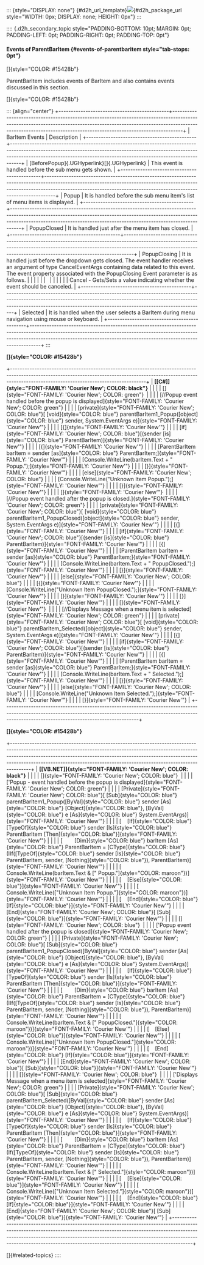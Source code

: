 ::: {style="DISPLAY: none"}
[](ms-xhelp:///?Id=d2h_url_template){#d2h_url_template}![](!package_url!){#d2h_package_url style="WIDTH: 0px; DISPLAY: none; HEIGHT: 0px"}
:::

:::: {.d2h_secondary_topic style="PADDING-BOTTOM: 10pt; MARGIN: 0pt; PADDING-LEFT: 0pt; PADDING-RIGHT: 0pt; PADDING-TOP: 0pt"}
#### Events of ParentBarItem {#events-of-parentbaritem style="tab-stops: 0pt"}

[]{style="COLOR: #15428b"} 

ParentBarItem includes events of BarItem and also contains events discussed in this section.

[]{style="COLOR: #15428b"} 

::: {align="center"}
+---------------------------------------------+----------------------------------------------------------------------------------------------------------------------------------------------------------------------------------------------------------------------------------------------+
| BarItem Events                              | Description                                                                                                                                                                                                                                  |
+---------------------------------------------+----------------------------------------------------------------------------------------------------------------------------------------------------------------------------------------------------------------------------------------------+
| [BeforePopup]{.UGHyperlink}[]{.UGHyperlink} | This event is handled before the sub menu gets shown.                                                                                                                                                                                        |
+---------------------------------------------+----------------------------------------------------------------------------------------------------------------------------------------------------------------------------------------------------------------------------------------------+
| Popup                                       | It is handled before the sub menu item\'s list of menu items is displayed.                                                                                                                                                                   |
+---------------------------------------------+----------------------------------------------------------------------------------------------------------------------------------------------------------------------------------------------------------------------------------------------+
| PopupClosed                                 | It is handled just after the menu item has closed.                                                                                                                                                                                           |
+---------------------------------------------+----------------------------------------------------------------------------------------------------------------------------------------------------------------------------------------------------------------------------------------------+
| PopupClosing                                | It is handled just before the dropdown gets closed. The event handler receives an argument of type CancelEventArgs containing data related to this event. The event property associated with the PopupClosing Event parameter is as follows. |
|                                             |                                                                                                                                                                                                                                              |
|                                             |                                                                                                                                                                                                                                              |
|                                             |                                                                                                                                                                                                                                              |
|                                             | Cancel - Gets/Sets a value indicating whether the event should be canceled.                                                                                                                                                                  |
+---------------------------------------------+----------------------------------------------------------------------------------------------------------------------------------------------------------------------------------------------------------------------------------------------+
| Selected                                    | It is handled when the user selects a BarItem during menu navigation using mouse or keyboard.                                                                                                                                                |
+---------------------------------------------+----------------------------------------------------------------------------------------------------------------------------------------------------------------------------------------------------------------------------------------------+
:::

**[]{style="COLOR: #15428b"}** 

+-------------------------------------------------------------------------------------------------------------------------------------------------------------------------------------------------------------------+
| **[\[C#\]]{style="FONT-FAMILY: 'Courier New'; COLOR: black"}**                                                                                                                                                    |
|                                                                                                                                                                                                                   |
| []{style="FONT-FAMILY: 'Courier New'; COLOR: green"}                                                                                                                                                              |
|                                                                                                                                                                                                                   |
| [//Popup event handled before the popup is displayed]{style="FONT-FAMILY: 'Courier New'; COLOR: green"}                                                                                                           |
|                                                                                                                                                                                                                   |
| [private]{style="FONT-FAMILY: 'Courier New'; COLOR: blue"}[ [void]{style="COLOR: blue"} parentBarItem1_Popup([object]{style="COLOR: blue"} sender, System.EventArgs e)]{style="FONT-FAMILY: 'Courier New'"}       |
|                                                                                                                                                                                                                   |
| [{]{style="FONT-FAMILY: 'Courier New'"}                                                                                                                                                                           |
|                                                                                                                                                                                                                   |
| [if]{style="FONT-FAMILY: 'Courier New'; COLOR: blue"}[(sender [is]{style="COLOR: blue"} ParentBarItem)]{style="FONT-FAMILY: 'Courier New'"}                                                                       |
|                                                                                                                                                                                                                   |
| [{]{style="FONT-FAMILY: 'Courier New'"}                                                                                                                                                                           |
|                                                                                                                                                                                                                   |
| [ParentBarItem barItem = sender [as]{style="COLOR: blue"} ParentBarItem;]{style="FONT-FAMILY: 'Courier New'"}                                                                                                     |
|                                                                                                                                                                                                                   |
| [Console.WriteLine(barItem.Text + \" Popup.\");]{style="FONT-FAMILY: 'Courier New'"}                                                                                                                              |
|                                                                                                                                                                                                                   |
| [}]{style="FONT-FAMILY: 'Courier New'"}                                                                                                                                                                           |
|                                                                                                                                                                                                                   |
| [else]{style="FONT-FAMILY: 'Courier New'; COLOR: blue"}                                                                                                                                                           |
|                                                                                                                                                                                                                   |
| [Console.WriteLine(\"Unknown Item Popup.\");]{style="FONT-FAMILY: 'Courier New'"}                                                                                                                                 |
|                                                                                                                                                                                                                   |
| [}]{style="FONT-FAMILY: 'Courier New'"}                                                                                                                                                                           |
|                                                                                                                                                                                                                   |
| []{style="FONT-FAMILY: 'Courier New'"}                                                                                                                                                                            |
|                                                                                                                                                                                                                   |
| [//Popup event handled after the popup is closed.]{style="FONT-FAMILY: 'Courier New'; COLOR: green"}                                                                                                              |
|                                                                                                                                                                                                                   |
| [private]{style="FONT-FAMILY: 'Courier New'; COLOR: blue"}[ [void]{style="COLOR: blue"} parentBarItem1_PopupClosed([object]{style="COLOR: blue"} sender, System.EventArgs e)]{style="FONT-FAMILY: 'Courier New'"} |
|                                                                                                                                                                                                                   |
| [{]{style="FONT-FAMILY: 'Courier New'"}                                                                                                                                                                           |
|                                                                                                                                                                                                                   |
| [if]{style="FONT-FAMILY: 'Courier New'; COLOR: blue"}[(sender [is]{style="COLOR: blue"} ParentBarItem)]{style="FONT-FAMILY: 'Courier New'"}                                                                       |
|                                                                                                                                                                                                                   |
| [{]{style="FONT-FAMILY: 'Courier New'"}                                                                                                                                                                           |
|                                                                                                                                                                                                                   |
| [ParentBarItem barItem = sender [as]{style="COLOR: blue"} ParentBarItem;]{style="FONT-FAMILY: 'Courier New'"}                                                                                                     |
|                                                                                                                                                                                                                   |
| [Console.WriteLine(barItem.Text + \" PopupClosed.\");]{style="FONT-FAMILY: 'Courier New'"}                                                                                                                        |
|                                                                                                                                                                                                                   |
| [}]{style="FONT-FAMILY: 'Courier New'"}                                                                                                                                                                           |
|                                                                                                                                                                                                                   |
| [else]{style="FONT-FAMILY: 'Courier New'; COLOR: blue"}                                                                                                                                                           |
|                                                                                                                                                                                                                   |
| [{]{style="FONT-FAMILY: 'Courier New'"}                                                                                                                                                                           |
|                                                                                                                                                                                                                   |
| [Console.WriteLine(\"Unknown Item PopupClosed.\");]{style="FONT-FAMILY: 'Courier New'"}                                                                                                                           |
|                                                                                                                                                                                                                   |
| [}]{style="FONT-FAMILY: 'Courier New'"}                                                                                                                                                                           |
|                                                                                                                                                                                                                   |
| [}]{style="FONT-FAMILY: 'Courier New'"}                                                                                                                                                                           |
|                                                                                                                                                                                                                   |
| []{style="FONT-FAMILY: 'Courier New'"}                                                                                                                                                                            |
|                                                                                                                                                                                                                   |
| [//Displays Message when a menu item is selected]{style="FONT-FAMILY: 'Courier New'; COLOR: green"}                                                                                                               |
|                                                                                                                                                                                                                   |
| [private]{style="FONT-FAMILY: 'Courier New'; COLOR: blue"}[ [void]{style="COLOR: blue"} parentBarItem_Selected([object]{style="COLOR: blue"} sender, System.EventArgs e)]{style="FONT-FAMILY: 'Courier New'"}     |
|                                                                                                                                                                                                                   |
| [{]{style="FONT-FAMILY: 'Courier New'"}                                                                                                                                                                           |
|                                                                                                                                                                                                                   |
| [if]{style="FONT-FAMILY: 'Courier New'; COLOR: blue"}[(sender [is]{style="COLOR: blue"} ParentBarItem)]{style="FONT-FAMILY: 'Courier New'"}                                                                       |
|                                                                                                                                                                                                                   |
| [{]{style="FONT-FAMILY: 'Courier New'"}                                                                                                                                                                           |
|                                                                                                                                                                                                                   |
| [ParentBarItem barItem = sender [as]{style="COLOR: blue"} ParentBarItem;]{style="FONT-FAMILY: 'Courier New'"}                                                                                                     |
|                                                                                                                                                                                                                   |
| [Console.WriteLine(barItem.Text + \" Selected.\");]{style="FONT-FAMILY: 'Courier New'"}                                                                                                                           |
|                                                                                                                                                                                                                   |
| [}]{style="FONT-FAMILY: 'Courier New'"}                                                                                                                                                                           |
|                                                                                                                                                                                                                   |
| [else]{style="FONT-FAMILY: 'Courier New'; COLOR: blue"}                                                                                                                                                           |
|                                                                                                                                                                                                                   |
| [Console.WriteLine(\"Unknown Item Selected.\");]{style="FONT-FAMILY: 'Courier New'"}                                                                                                                              |
|                                                                                                                                                                                                                   |
| [}]{style="FONT-FAMILY: 'Courier New'"}                                                                                                                                                                           |
+-------------------------------------------------------------------------------------------------------------------------------------------------------------------------------------------------------------------+

**[]{style="COLOR: #15428b"}** 

+--------------------------------------------------------------------------------------------------------------------------------------------------------------------------------------------------------------------------------------------------------------------------------------------------------------------------------+
| **[\[VB.NET\]]{style="FONT-FAMILY: 'Courier New'; COLOR: black"}**                                                                                                                                                                                                                                                             |
|                                                                                                                                                                                                                                                                                                                                |
| []{style="FONT-FAMILY: 'Courier New'; COLOR: blue"}                                                                                                                                                                                                                                                                            |
|                                                                                                                                                                                                                                                                                                                                |
| [\'Popup - event handled before the popup is displayed]{style="FONT-FAMILY: 'Courier New'; COLOR: green"}                                                                                                                                                                                                                      |
|                                                                                                                                                                                                                                                                                                                                |
| [Private]{style="FONT-FAMILY: 'Courier New'; COLOR: blue"}[ [Sub]{style="COLOR: blue"} parentBarItem1_Popup([ByVal]{style="COLOR: blue"} sender [As]{style="COLOR: blue"} [Object]{style="COLOR: blue"}, [ByVal]{style="COLOR: blue"} e [As]{style="COLOR: blue"} System.EventArgs)]{style="FONT-FAMILY: 'Courier New'"}       |
|                                                                                                                                                                                                                                                                                                                                |
| [    [If]{style="COLOR: blue"} [TypeOf]{style="COLOR: blue"} sender [Is]{style="COLOR: blue"} ParentBarItem [Then]{style="COLOR: blue"}]{style="FONT-FAMILY: 'Courier New'"}                                                                                                                                                   |
|                                                                                                                                                                                                                                                                                                                                |
| [        [Dim]{style="COLOR: blue"} barItem [As]{style="COLOR: blue"} ParentBarItem = [CType]{style="COLOR: blue"}(IIf([TypeOf]{style="COLOR: blue"} sender [Is]{style="COLOR: blue"} ParentBarItem, sender, [Nothing]{style="COLOR: blue"}), ParentBarItem)]{style="FONT-FAMILY: 'Courier New'"}                              |
|                                                                                                                                                                                                                                                                                                                                |
| [        Console.WriteLine(barItem.Text & [\" Popup.\"]{style="COLOR: maroon"})]{style="FONT-FAMILY: 'Courier New'"}                                                                                                                                                                                                           |
|                                                                                                                                                                                                                                                                                                                                |
| [    [Else]{style="COLOR: blue"}]{style="FONT-FAMILY: 'Courier New'"}                                                                                                                                                                                                                                                          |
|                                                                                                                                                                                                                                                                                                                                |
| [        Console.WriteLine([\"Unknown Item Popup.\"]{style="COLOR: maroon"})]{style="FONT-FAMILY: 'Courier New'"}                                                                                                                                                                                                              |
|                                                                                                                                                                                                                                                                                                                                |
| [    [End]{style="COLOR: blue"} [If]{style="COLOR: blue"}]{style="FONT-FAMILY: 'Courier New'"}                                                                                                                                                                                                                                 |
|                                                                                                                                                                                                                                                                                                                                |
| [End]{style="FONT-FAMILY: 'Courier New'; COLOR: blue"}[ [Sub]{style="COLOR: blue"}]{style="FONT-FAMILY: 'Courier New'"}                                                                                                                                                                                                        |
|                                                                                                                                                                                                                                                                                                                                |
| []{style="FONT-FAMILY: 'Courier New'; COLOR: blue"}                                                                                                                                                                                                                                                                            |
|                                                                                                                                                                                                                                                                                                                                |
| [\'Popup event handled after the popup is closed]{style="FONT-FAMILY: 'Courier New'; COLOR: green"}                                                                                                                                                                                                                            |
|                                                                                                                                                                                                                                                                                                                                |
| [Private]{style="FONT-FAMILY: 'Courier New'; COLOR: blue"}[ [Sub]{style="COLOR: blue"} parentBarItem1_PopupClosed([ByVal]{style="COLOR: blue"} sender [As]{style="COLOR: blue"} [Object]{style="COLOR: blue"}, [ByVal]{style="COLOR: blue"} e [As]{style="COLOR: blue"} System.EventArgs)]{style="FONT-FAMILY: 'Courier New'"} |
|                                                                                                                                                                                                                                                                                                                                |
| [    [If]{style="COLOR: blue"} [TypeOf]{style="COLOR: blue"} sender [Is]{style="COLOR: blue"} ParentBarItem [Then]{style="COLOR: blue"}]{style="FONT-FAMILY: 'Courier New'"}                                                                                                                                                   |
|                                                                                                                                                                                                                                                                                                                                |
| [        [Dim]{style="COLOR: blue"} barItem [As]{style="COLOR: blue"} ParentBarItem = [CType]{style="COLOR: blue"}(IIf([TypeOf]{style="COLOR: blue"} sender [Is]{style="COLOR: blue"} ParentBarItem, sender, [Nothing]{style="COLOR: blue"}), ParentBarItem)]{style="FONT-FAMILY: 'Courier New'"}                              |
|                                                                                                                                                                                                                                                                                                                                |
| [        Console.WriteLine(barItem.Text & [\" PopupClosed.\"]{style="COLOR: maroon"})]{style="FONT-FAMILY: 'Courier New'"}                                                                                                                                                                                                     |
|                                                                                                                                                                                                                                                                                                                                |
| [    [Else]{style="COLOR: blue"}]{style="FONT-FAMILY: 'Courier New'"}                                                                                                                                                                                                                                                          |
|                                                                                                                                                                                                                                                                                                                                |
| [        Console.WriteLine([\"Unknown Item PopupClosed.\"]{style="COLOR: maroon"})]{style="FONT-FAMILY: 'Courier New'"}                                                                                                                                                                                                        |
|                                                                                                                                                                                                                                                                                                                                |
| [    [End]{style="COLOR: blue"} [If]{style="COLOR: blue"}]{style="FONT-FAMILY: 'Courier New'"}                                                                                                                                                                                                                                 |
|                                                                                                                                                                                                                                                                                                                                |
| [End]{style="FONT-FAMILY: 'Courier New'; COLOR: blue"}[ [Sub]{style="COLOR: blue"}]{style="FONT-FAMILY: 'Courier New'"}                                                                                                                                                                                                        |
|                                                                                                                                                                                                                                                                                                                                |
| []{style="FONT-FAMILY: 'Courier New'; COLOR: blue"}                                                                                                                                                                                                                                                                            |
|                                                                                                                                                                                                                                                                                                                                |
| [\'Displays Message when a menu item is selected]{style="FONT-FAMILY: 'Courier New'; COLOR: green"}                                                                                                                                                                                                                            |
|                                                                                                                                                                                                                                                                                                                                |
| [Private]{style="FONT-FAMILY: 'Courier New'; COLOR: blue"}[ [Sub]{style="COLOR: blue"} parentBarItem_Selected([ByVal]{style="COLOR: blue"} sender [As]{style="COLOR: blue"} [Object]{style="COLOR: blue"}, [ByVal]{style="COLOR: blue"} e [As]{style="COLOR: blue"} System.EventArgs)]{style="FONT-FAMILY: 'Courier New'"}     |
|                                                                                                                                                                                                                                                                                                                                |
| [    [If]{style="COLOR: blue"} [TypeOf]{style="COLOR: blue"} sender [Is]{style="COLOR: blue"} ParentBarItem [Then]{style="COLOR: blue"}]{style="FONT-FAMILY: 'Courier New'"}                                                                                                                                                   |
|                                                                                                                                                                                                                                                                                                                                |
| [        [Dim]{style="COLOR: blue"} barItem [As]{style="COLOR: blue"} ParentBarItem = [CType]{style="COLOR: blue"}(If([TypeOf]{style="COLOR: blue"} sender [Is]{style="COLOR: blue"} ParentBarItem, sender, [Nothing]{style="COLOR: blue"}), ParentBarItem)]{style="FONT-FAMILY: 'Courier New'"}                               |
|                                                                                                                                                                                                                                                                                                                                |
| [        Console.WriteLine(barItem.Text & [\" Selected.\"]{style="COLOR: maroon"})]{style="FONT-FAMILY: 'Courier New'"}                                                                                                                                                                                                        |
|                                                                                                                                                                                                                                                                                                                                |
| [    [Else]{style="COLOR: blue"}]{style="FONT-FAMILY: 'Courier New'"}                                                                                                                                                                                                                                                          |
|                                                                                                                                                                                                                                                                                                                                |
| [        Console.WriteLine([\"Unknown Item Selected.\"]{style="COLOR: maroon"})]{style="FONT-FAMILY: 'Courier New'"}                                                                                                                                                                                                           |
|                                                                                                                                                                                                                                                                                                                                |
| [    [End]{style="COLOR: blue"} [If]{style="COLOR: blue"}]{style="FONT-FAMILY: 'Courier New'"}                                                                                                                                                                                                                                 |
|                                                                                                                                                                                                                                                                                                                                |
| [End]{style="FONT-FAMILY: 'Courier New'; COLOR: blue"}[ [Sub]{style="COLOR: blue"}]{style="FONT-FAMILY: 'Courier New'"}                                                                                                                                                                                                        |
+--------------------------------------------------------------------------------------------------------------------------------------------------------------------------------------------------------------------------------------------------------------------------------------------------------------------------------+

[]{#related-topics}
::::
